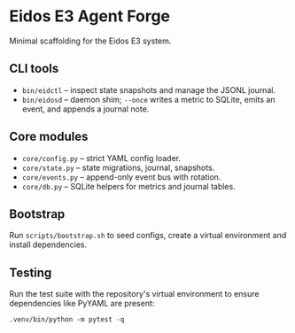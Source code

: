 # Eidos E3 Agent Forge

Minimal scaffolding for the Eidos E3 system.

## CLI tools
- `bin/eidctl` – inspect state snapshots and manage the JSONL journal.
- `bin/eidosd` – daemon shim; `--once` writes a metric to SQLite, emits an event,
  and appends a journal note.

## Core modules
- `core/config.py` – strict YAML config loader.
- `core/state.py` – state migrations, journal, snapshots.
- `core/events.py` – append-only event bus with rotation.
- `core/db.py` – SQLite helpers for metrics and journal tables.

## Bootstrap
Run `scripts/bootstrap.sh` to seed configs, create a virtual environment and
install dependencies.

## Testing

Run the test suite with the repository's virtual environment to ensure
dependencies like PyYAML are present:

```
.venv/bin/python -m pytest -q
```
